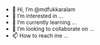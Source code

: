 - 👋 Hi, I’m @mdfukkaralam
- 👀 I’m interested in ...
- 🌱 I’m currently learning ...
- 💞️ I’m looking to collaborate on ...
- 📫 How to reach me ...

<!---
mdfukkaralam/mdfukkaralam is a ✨ special ✨ repository because its `README.md` (this file) appears on your GitHub profile.
You can click the Preview link to take a look at your changes.
--->
